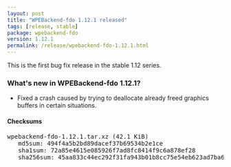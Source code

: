 ```yaml
---
layout: post
title: "WPEBackend-fdo 1.12.1 released"
tags: [release, stable]
package: wpebackend-fdo
version: 1.12.1
permalink: /release/wpebackend-fdo-1.12.1.html
---
```


This is the first bug fix release in the stable 1.12 series.

### What's new in WPEBackend-fdo 1.12.1?

- Fixed a crash caused by trying to deallocate already freed graphics
  buffers in certain situations.

#### Checksums

<pre>
wpebackend-fdo-1.12.1.tar.xz (42.1 KiB)
   md5sum: 494f4a5b2bd89dacef37b69534b2e1ce
   sha1sum: 72a85e4615e085926f7ad8fc8414f9c6a878ef28
   sha256sum: 45aa833c44ec292f31fa943b01b8cc75e54eb623ad7ba6a66fc2f118fe69e629
</pre>
